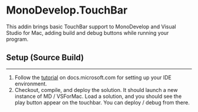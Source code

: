 # MonoDevelop.TouchBar

This addin brings basic TouchBar support to MonoDevelop and Visual Studio for Mac, adding build and debug buttons while running your program. 

## Setup (Source Build)
---

1. Follow the [tutorial](https://docs.microsoft.com/en-us/visualstudio/mac/extending-visual-studio-mac?view=vsmac-2019) on docs.microsoft.com for setting up your IDE environment.
2. Checkout, compile, and deploy the solution. It should launch a new instance of MD / VSForMac. Load a solution, and you should see the play button appear on the touchbar. You can deploy / debug from there.